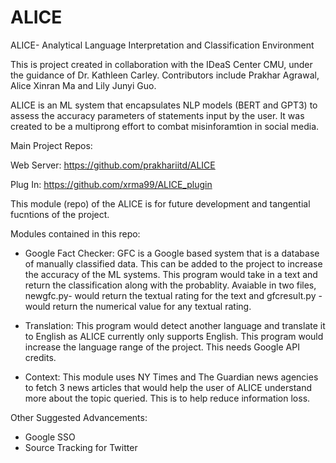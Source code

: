 # ALICE
ALICE- Analytical Language Interpretation and Classification Environment

This is project created in collaboration with the IDeaS Center CMU, under the guidance of Dr. Kathleen Carley. Contributors include Prakhar Agrawal, Alice Xinran Ma and Lily Junyi Guo.

ALICE is an ML system that encapsulates NLP models (BERT and GPT3) to assess the accuracy parameters of statements input by the user. It was created to be a multiprong effort to combat misinforamtion in social media.

Main Project Repos:

Web Server:  https://github.com/prakhariitd/ALICE

Plug In: https://github.com/xrma99/ALICE_plugin


This module (repo) of the ALICE is for future development and tangential fucntions of the project.

Modules contained in this repo:
- Google Fact Checker: GFC is a Google based system that is a database of manually classified data. This can be added to the project to increase the accuracy of the ML systems. This program would take in a text and return the classification along with the probablity. Avaiable in two files, newgfc.py- would return the textual rating for the text and gfcresult.py - would return the numerical value for any textual rating.

- Translation: This program would detect another language and translate it to English as ALICE currently only supports English. This program would increase the language range of the project. This needs Google API credits.

- Context: This module uses NY Times and The Guardian news agencies to fetch 3 news articles that would help the user of ALICE understand more about the topic queried. This is to help reduce information loss.


Other Suggested Advancements:
- Google SSO
- Source Tracking for Twitter
